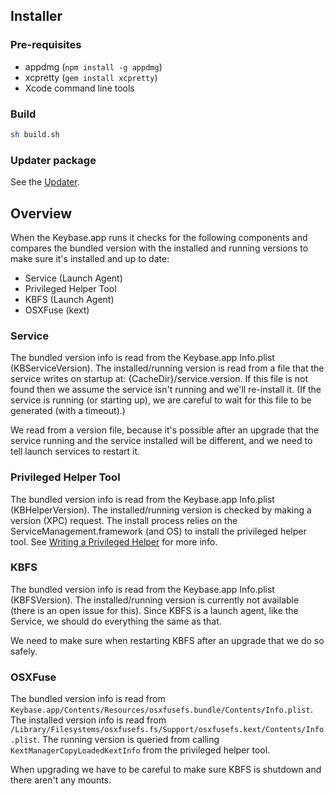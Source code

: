 ## Installer

### Pre-requisites

 * appdmg (`npm install -g appdmg`)
 * xcpretty (`gem install xcpretty`)
 * Xcode command line tools

### Build

```sh
sh build.sh
```

### Updater package

See the [Updater](https://github.com/keybase/client/tree/master/osx/Install/Updater/README.md).

## Overview

When the Keybase.app runs it checks for the following components and compares the bundled version with the installed and running versions to make sure it's installed and up to date:

- Service (Launch Agent)
- Privileged Helper Tool
- KBFS (Launch Agent)
- OSXFuse (kext)

### Service

The bundled version info is read from the Keybase.app Info.plist (KBServiceVersion). The installed/running version is read from a file that the service writes on startup at: {CacheDir}/service.version. If this file is not found then we assume the service isn't running and we'll re-install it. (If the service is running (or starting up), we are careful to wait for this file to be generated (with a timeout).)

We read from a version file, because it's possible after an upgrade that the service running and the service installed will be different, and we need to tell launch services to restart it.

### Privileged Helper Tool

The bundled version info is read from the Keybase.app Info.plist (KBHelperVersion). The installed/running version is checked by making a version (XPC) request. The install process relies on the ServiceManagement.framework (and OS) to install the privileged helper tool. See [Writing a Privileged Helper](https://developer.apple.com/library/mac/documentation/Security/Conceptual/SecureCodingGuide/Articles/AccessControl.html#//apple_ref/doc/uid/TP40002589-SW2) for more info.

### KBFS

The bundled version info is read from the Keybase.app Info.plist (KBFSVersion). The installed/running version is currently not available (there is an open issue for this). Since KBFS is a launch agent, like the Service, we should do everything the same as that.

We need to make sure when restarting KBFS after an upgrade that we do so safely.

### OSXFuse

The bundled version info is read from `Keybase.app/Contents/Resources/osxfusefs.bundle/Contents/Info.plist`.
The installed version info is read from `/Library/Filesystems/osxfusefs.fs/Support/osxfusefs.kext/Contents/Info.plist`.
The running version is queried from calling `KextManagerCopyLoadedKextInfo` from the privileged helper tool.

When upgrading we have to be careful to make sure KBFS is shutdown and there aren't any mounts.

